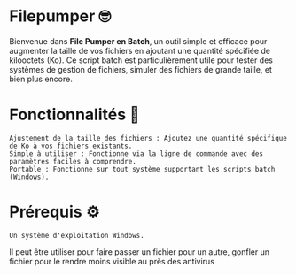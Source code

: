 # Filepumper 🤓
Bienvenue dans **File Pumper en Batch**, un outil simple et efficace pour augmenter la taille de vos fichiers en ajoutant une quantité spécifiée de kilooctets (Ko). Ce script batch est particulièrement utile pour tester des systèmes de gestion de fichiers, simuler des fichiers de grande taille, et bien plus encore.
# Fonctionnalités 🔧

    Ajustement de la taille des fichiers : Ajoutez une quantité spécifique de Ko à vos fichiers existants.
    Simple à utiliser : Fonctionne via la ligne de commande avec des paramètres faciles à comprendre.
    Portable : Fonctionne sur tout système supportant les scripts batch (Windows).

# Prérequis ⚙

    Un système d'exploitation Windows.

Il peut être utiliser pour faire passer un fichier pour un autre, gonfler un fichier pour le rendre moins visible au près des antivirus

